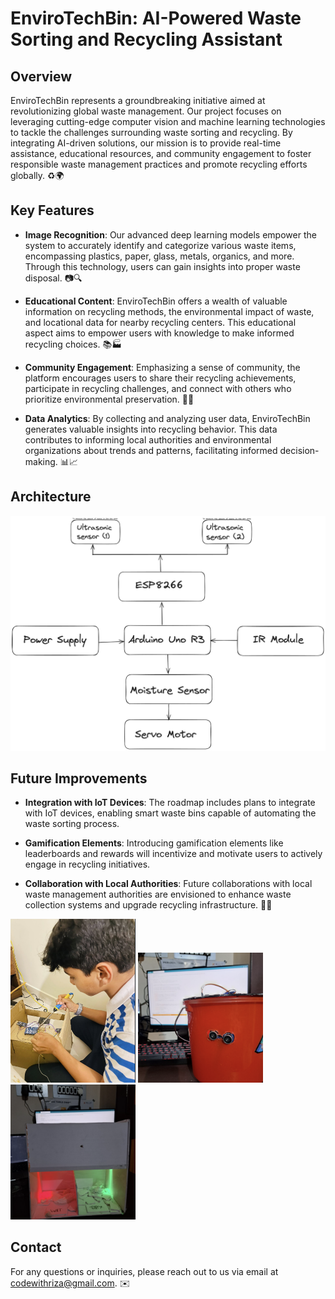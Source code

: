 # EnviroTechBin: AI-Powered Waste Sorting and Recycling Assistant

## Overview

EnviroTechBin represents a groundbreaking initiative aimed at revolutionizing global waste management. Our project focuses on leveraging cutting-edge computer vision and machine learning technologies to tackle the challenges surrounding waste sorting and recycling. By integrating AI-driven solutions, our mission is to provide real-time assistance, educational resources, and community engagement to foster responsible waste management practices and promote recycling efforts globally. ♻️🌍

## Key Features

- **Image Recognition**: Our advanced deep learning models empower the system to accurately identify and categorize various waste items, encompassing plastics, paper, glass, metals, organics, and more. Through this technology, users can gain insights into proper waste disposal. 📷🔍

- **Educational Content**: EnviroTechBin offers a wealth of valuable information on recycling methods, the environmental impact of waste, and locational data for nearby recycling centers. This educational aspect aims to empower users with knowledge to make informed recycling choices. 📚🏭

- **Community Engagement**: Emphasizing a sense of community, the platform encourages users to share their recycling achievements, participate in recycling challenges, and connect with others who prioritize environmental preservation. 🤝🌳

- **Data Analytics**: By collecting and analyzing user data, EnviroTechBin generates valuable insights into recycling behavior. This data contributes to informing local authorities and environmental organizations about trends and patterns, facilitating informed decision-making. 📊📈

## Architecture

![Architecture Diagram](architecture.png)

## Future Improvements

- **Integration with IoT Devices**: The roadmap includes plans to integrate with IoT devices, enabling smart waste bins capable of automating the waste sorting process.
  
- **Gamification Elements**: Introducing gamification elements like leaderboards and rewards will incentivize and motivate users to actively engage in recycling initiatives.

- **Collaboration with Local Authorities**: Future collaborations with local waste management authorities are envisioned to enhance waste collection systems and upgrade recycling infrastructure. 🌟🤖



<img src="project1.png" width="200" alt="Project Logo 1">
<img src="project2.png" width="200" alt="Project Logo 2">
<img src="project3.png" width="200" alt="Project Logo 3">

## Contact

For any questions or inquiries, please reach out to us via email at codewithriza@gmail.com. ✉️
